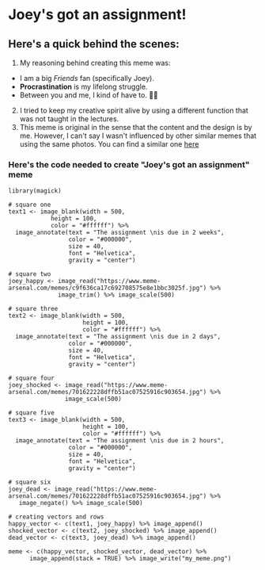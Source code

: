 # Joey's got an assignment!

## Here's a quick behind the scenes:

1. My reasoning behind creating this meme was:
* I am a big _Friends_ fan (specifically Joey).
* __Procrastination__ is my lifelong struggle.
* Between you and me, I kind of have to. 🤷‍♂️

2. I tried to keep my creative spirit alive by using a different function that was not taught in the lectures.
3. This meme is original in the sense that the content and the design is by me. However, I can't say I wasn't influenced by other similar memes that
using the same photos. You can find a similar one [here](https://www.google.com/url?sa=i&url=https%3A%2F%2Fknowyourmeme.com%2Fphotos%2F1697668-joeys-delayed-reaction&psig=AOvVaw0F5TBXe5XyL8BNpX25QYzm&ust=1647921932042000&source=images&cd=vfe&ved=0CAsQjRxqFwoTCNDLtOqp1vYCFQAAAAAdAAAAABAR)

### Here's the code needed to create __"Joey's got an assignment" meme__

```{r}
library(magick)

# square one
text1 <- image_blank(width = 500,
            height = 100,
            color = "#ffffff") %>%
  image_annotate(text = "The assignment \nis due in 2 weeks",
                 color = "#000000",
                 size = 40,
                 font = "Helvetica",
                 gravity = "center")

# square two
joey_happy <- image_read("https://www.meme-arsenal.com/memes/c9f636ca17c692708575e8e1bbc3025f.jpg") %>%
              image_trim() %>% image_scale(500)

# square three 
text2 <- image_blank(width = 500,
                     height = 100,
                     color = "#ffffff") %>%
  image_annotate(text = "The assignment \nis due in 2 days",
                 color = "#000000",
                 size = 40,
                 font = "Helvetica",
                 gravity = "center")

# square four
joey_shocked <- image_read("https://www.meme-arsenal.com/memes/701622228dffb51ac07525916c903654.jpg") %>%
                image_scale(500)

# square five
text3 <- image_blank(width = 500,
                     height = 100,
                     color = "#ffffff") %>%
  image_annotate(text = "The assignment \nis due in 2 hours",
                 color = "#000000",
                 size = 40,
                 font = "Helvetica",
                 gravity = "center")

# square six
joey_dead <- image_read("https://www.meme-arsenal.com/memes/701622228dffb51ac07525916c903654.jpg") %>%
   image_negate() %>% image_scale(500)

# creating vectors and rows
happy_vector <- c(text1, joey_happy) %>% image_append()
shocked_vector <- c(text2, joey_shocked) %>% image_append()
dead_vector <- c(text3, joey_dead) %>% image_append()

meme <- c(happy_vector, shocked_vector, dead_vector) %>% 
      image_append(stack = TRUE) %>% image_write("my_meme.png")
      
```
